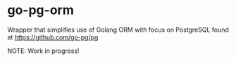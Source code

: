 # go-pg-orm
Wrapper that simplifies use of Golang ORM with focus on PostgreSQL found at https://github.com/go-pg/pg

NOTE: Work in progress!